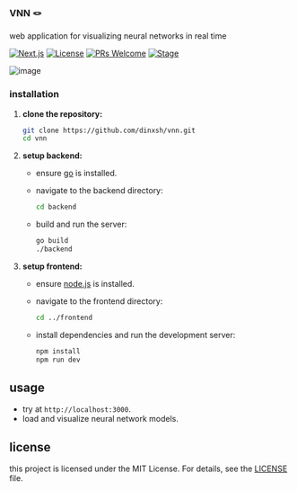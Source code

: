 ### VNN 🪢
web application for visualizing neural networks in real time

[![Next.js](https://img.shields.io/badge/Next.js-12.0.0-blue)](https://nextjs.org/)
[![License](https://img.shields.io/github/license/dinxsh/vnn)](LICENSE)
[![PRs Welcome](https://img.shields.io/badge/PRs-welcome-brightgreen)](https://github.com/dinxsh/vnn/pulls)
[![Stage](https://img.shields.io/badge/stage-beta-yellow)](https://github.com/dinxsh/vnn)

![image](https://github.com/user-attachments/assets/987915c2-9da2-4602-b175-480ed4f4a9be)

### installation

1. **clone the repository:**
   ```bash
   git clone https://github.com/dinxsh/vnn.git
   cd vnn
   ```

2. **setup backend:**
   - ensure [go](https://golang.org/doc/install) is installed.
   - navigate to the backend directory:
     
     ```bash
     cd backend
     ```
   - build and run the server:
     ```bash
     go build
     ./backend
     ```

3. **setup frontend:**
   - ensure [node.js](https://nodejs.org/en/download/) is installed.
   - navigate to the frontend directory:
     
     ```bash
     cd ../frontend
     ```
   - install dependencies and run the development server:
     
     ```bash
     npm install
     npm run dev
     ```

## usage

- try at `http://localhost:3000`.
- load and visualize neural network models.

## license

this project is licensed under the MIT License. For details, see the [LICENSE](LICENSE) file.
